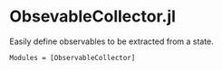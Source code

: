 # ObsevableCollector.jl

Easily define observables to be extracted from a state.

```@autodocs
Modules = [ObservableCollector]
```
